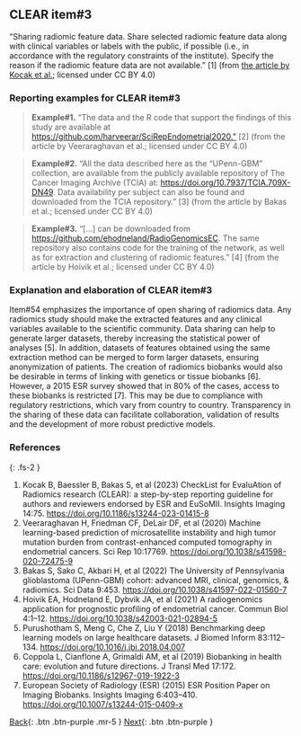 ## CLEAR item#3


“Sharing radiomic feature data. Share selected radiomic feature data along with clinical variables or labels with the public, if possible (i.e., in accordance with the regulatory constraints of the institute). Specify the reason if the radiomic feature data are not available.” [1] (from [the article by Kocak et al.](https://insightsimaging.springeropen.com/articles/10.1186/s13244-023-01415-8); licensed under CC BY 4.0)


### Reporting examples for CLEAR item#3

> **Example#1.** “The data and the R code that support the findings of this study are available at https://github.com/harveerar/SciRepEndometrial2020.” [2] (from the article by  Veeraraghavan et al.; licensed under CC BY 4.0)

> **Example#2.** “All the data described here as the “UPenn-GBM” collection, are available from the publicly available repository of The Cancer Imaging Archive (TCIA) at: https://doi.org/10.7937/TCIA.709X-DN49. Data availability per subject can also be found and downloaded from the TCIA repository.” [3] (from the article by  Bakas et al.; licensed under CC BY 4.0)

> **Example#3.** “[…] can be downloaded from https://github.com/ehodneland/RadioGenomicsEC. The same repository also contains code for the training of the network, as well as for extraction and clustering of radiomic features.” [4] (from the article by  Hoivik  et al.; licensed under CC BY 4.0)

### Explanation and elaboration of CLEAR item#3

Item#54 emphasizes the importance of open sharing of radiomics data. Any radiomics study should make the extracted features and any clinical variables available to the scientific community. Data sharing can help to generate larger datasets, thereby increasing the statistical power of analyses [5]. In addition, datasets of features obtained using the same extraction method can be merged to form larger datasets, ensuring anonymization of patients. The creation of radiomics biobanks would also be desirable in terms of linking with genetics or tissue biobanks [6]. However, a 2015 ESR survey showed that in 80% of the cases, access to these biobanks is restricted [7]. This may be due to compliance with regulatory restrictions, which vary from country to country. Transparency in the sharing of these data can facilitate collaboration, validation of results and the development of more robust predictive models.

### References

{: .fs-2 }

1. 	Kocak B, Baessler B, Bakas S, et al (2023) CheckList for EvaluAtion of Radiomics research (CLEAR): a step-by-step reporting guideline for authors and reviewers endorsed by ESR and EuSoMII. Insights Imaging 14:75. https://doi.org/10.1186/s13244-023-01415-8
2. 	Veeraraghavan H, Friedman CF, DeLair DF, et al (2020) Machine learning-based prediction of microsatellite instability and high tumor mutation burden from contrast-enhanced computed tomography in endometrial cancers. Sci Rep 10:17769. https://doi.org/10.1038/s41598-020-72475-9
3. 	Bakas S, Sako C, Akbari H, et al (2022) The University of Pennsylvania glioblastoma (UPenn-GBM) cohort: advanced MRI, clinical, genomics, & radiomics. Sci Data 9:453. https://doi.org/10.1038/s41597-022-01560-7
4. 	Hoivik EA, Hodneland E, Dybvik JA, et al (2021) A radiogenomics application for prognostic profiling of endometrial cancer. Commun Biol 4:1–12. https://doi.org/10.1038/s42003-021-02894-5
5. 	Purushotham S, Meng C, Che Z, Liu Y (2018) Benchmarking deep learning models on large healthcare datasets. J Biomed Inform 83:112–134. https://doi.org/10.1016/j.jbi.2018.04.007
6. 	Coppola L, Cianflone A, Grimaldi AM, et al (2019) Biobanking in health care: evolution and future directions. J Transl Med 17:172. https://doi.org/10.1186/s12967-019-1922-3
7. 	European Society of Radiology (ESR) (2015) ESR Position Paper on Imaging Biobanks. Insights Imaging 6:403–410. https://doi.org/10.1007/s13244-015-0409-x

[Back](https://radiomic.github.io/CLEAR-E3/docs/Item2.html){: .btn .btn-purple .mr-5 }
[Next](https://radiomic.github.io/CLEAR-E3/docs/Item4.html){: .btn .btn-purple   }
